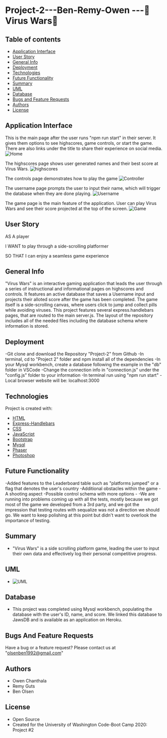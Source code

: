 # Project-2---Ben-Remy-Owen ---💊Virus Wars💊

## Table of contents

- [Application Interface](#Application-Interface)
- [User Story](#User-Story)
- [General Info](#General-Info)
- [Deployment](#Deployment)
- [Technologies](#Technologies)
- [Future Functionality](#Future-Functionality)
- [Summary](#Summary)
- [UML](#UML)
- [Database](#Database)
- [Bugs and Feature Requests](#Bugs-And-Feature-Requests)
- [Authors](#Authors)
- [License](#License)

## Application Interface

This is the main page after the user runs "npm run start" in their server. It gives them options to see highscores, game controls, or start the game. There are also links under the title to share their experience on social media.
![Home](/assets/img/mainpage.png)

The highscores page shows user generated names and their best score at Virus Wars.
![highscores](/assets/img/highscore.png)

The controls page demonstrates how to play the game
![Controller](/assets/img/controller.png)

The username page prompts the user to input their name, which will trigger the database when they are done playing.
![Username](/assets/img/username.png)

The game page is the main feature of the application. User can play Virus Wars and see their score projected at the top of the screen.
![Game](/assets/img/game.png)

## User Story

AS A player

I WANT to play through a side-scrolling platformer

SO THAT I can enjoy a seamless game experience

## General Info

"Virus Wars" is an interactive gaming application that leads the user through a series of instructional and informational pages on highscores and controls. It features an active database that saves a Username input and projects their alloted score after the game has been completed. The game itself is a side-scrolling canvas, where users click to jump and collect pills while avoiding viruses. This project features several express.handlebars pages, that are routed to the main server.js. The layout of the repository includes all of the needed files including the database schema where information is stored.

## Deployment

-Git clone and download the Repository "Project-2" from Github
-In terminal, cd to "Project 2" folder and npm install all of the dependencies
-In your Mysql workbench, create a database following the example in the "db" folder in VSCode
-Change the connection info in "connection.js" under the "config.js" folder to your information
-In terminal run using "npm run start"
-Local browser website will be: localhost:3000

## Technologies

Project is created with:

- [HTML](https://developer.mozilla.org/en-US/docs/Web/HTML)
- [Express-Handlebars](https://www.npmjs.com/package/express-handlebars)
- [CSS](https://developer.mozilla.org/en-US/docs/Web/CSS)
- [JavaScript](https://www.javascript.com/)
- [Bootstrap](https://getbootstrap.com/)
- [Mysql](https://www.mysql.com/)
- [Phaser](https://phaser.io/)
- [Photoshop](https://www.adobe.com/products/photoshopfamily.html)

## Future Functionality

-Added features to the Leaderboard table such as "platforms jumped" or a flag that denotes the user's country
-Additional obstacles within the game
-A shooting aspect
-Possible control schema with more options -
-We are running into problems coming up with all the tests, mostly because we got most of the game we developed from a 3rd party, and we got the impression that testing routes with sequalize was not a direction we should go. We want to keep polishing at this point but didn't want to overlook the importance of testing.

## Summary

- "Virus Wars" is a side scrolling platform game, leading the user to input their own data and effectively log their personal competitive progress.

## UML

- ![UML](/assets/img/UML.png)

## Database

- This project was completed using Mysql workbench, populating the database with the user's ID, name, and score. We linked this database to JawsDB and is available as an application on Heroku.

## Bugs And Feature Requests

Have a bug or a feature request? Please contact us at "olsenben1992@gmail.com"

## Authors

- Owen Chanthala
- Remy Guts
- Ben Olsen

## License

- Open Source
- Created for the University of Washington Code-Boot Camp 2020: Project #2
